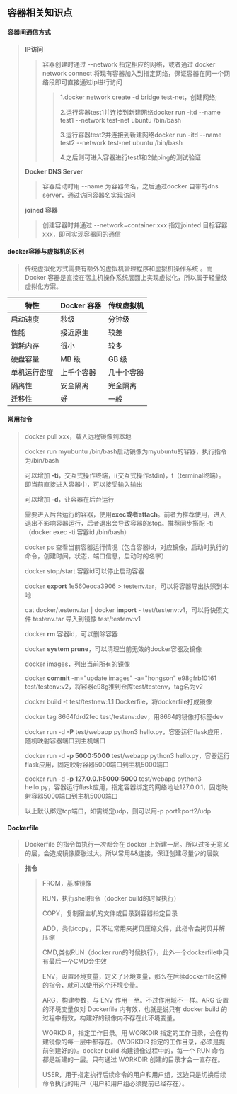 ## 容器相关知识点

#### 容器间通信方式

>  **IP访问**
>> 
>> 容器创建时通过 --network 指定相应的网络，或者通过 docker network connect 将现有容器加入到指定网络，保证容器在同一个网络段即可直接通过ip进行访问
>> 
>>> 1.docker network create -d bridge test-net，创建网络;
>>> 
>>> 2.运行容器test1并连接到新建网络docker run -itd --name test1 --network test-net ubuntu /bin/bash
>>> 
>>> 3.运行容器test2并连接到新建网络docker run -itd --name test2 --network test-net ubuntu /bin/bash
>>> 
>>> 4.之后则可进入容器进行test1和2做ping的测试验证
>  
>  **Docker DNS Server**
> > 
>> 容器启动时用 --name 为容器命名，之后通过docker 自带的dns server，通过访问容器名实现访问
>> 
>  **joined 容器**
>>  
>> 创建容器时并通过 --network=container:xxx 指定jointed 目标容器xxx，即可实现容器间的通信 

#### docker容器与虚拟机的区别

> 传统虚拟化方式需要有额外的虚拟机管理程序和虚拟机操作系统 。而Docker 容器是直接在宿主机操作系统层面上实现虚拟化，所以属于轻量级虚拟化方案。
 
| 特性	| Docker 容器	|传统虚拟机
|  -   | -           | -
| 启动速度	| 秒级 |	分钟级
| 性能 |	接近原生 |	较差
| 消耗内存 |	很小	| 较多
| 硬盘容量 |	MB 级	| GB 级
| 单机运行密度	| 上千个容器	| 几十个容器
| 隔离性	| 安全隔离	| 完全隔离
| 迁移性 | 	好	| 一般

#### 常用指令

> docker pull xxx，载入远程镜像到本地
> 
> docker run myubuntu /bin/bash启动镜像为myubuntu的容器，执行指令为/bin/bash
> 
> 可以增加 **-ti**，交互式操作终端，i(交互式操作stdin)，t（terminal终端）。即当前直接进入容器中，可以接受输入输出
> 
> 可以增加 **-d**，让容器在后台运行
> 
> 需要进入后台运行的容器，使用**exec或者attach**。前者为推荐使用，进入退出不影响容器运行，后者退出会导致容器的stop。推荐同步搭配 -ti（docker exec -ti 容器id /bin/bash）
> 
> docker ps 查看当前容器运行情况（包含容器id，对应镜像，启动时执行的命令，创建时间，状态，端口信息，启动时的名字）
> 
> docker stop/start 容器id可以停止启动容器
> 
> docker  **export** 1e560eoca3906 > testenv.tar，可以将容器导出快照到本地
> 
> cat docker/testenv.tar | docker **import** - test/testenv:v1，可以将快照文件 testenv.tar 导入到镜像 test/testenv:v1
> 
> docker **rm** 容器id，可以删除容器
> 
> docker **system prune**，可以清理当前无效的docker容器及镜像
> 
> docker images，列出当前所有的镜像
> 
> docker **commit** -m="update images" -a="hongson" e98gfrb10161 test/testenv:v2，将容器e98g推到仓库test/testenv，tag名为v2
> 
> docker build -t test/testnew:1.1 Dockerfile，将dockerfile打成镜像
> 
> docker tag 8664fdrd2fec test/testenv:dev，用8664的镜像打标签dev
> 
> docker run -d **-P** test/webapp python3 hello.py，容器运行flask应用，随机映射容器端口到主机端口
> 
> docker run -d **-p 5000:5000** test/webapp python3 hello.py，容器运行flask应用，固定映射容器5000端口到主机5000端口
> 
> docker run -d **-p 127.0.0.1:5000:5000** test/webapp python3 hello.py，容器运行flask应用，指定容器绑定的网络地址127.0.0.1，固定映射容器5000端口到主机5000端口
> 
> 以上默认绑定tcp端口，如需绑定udp，则可以用-p port1:port2/udp


#### Dockerfile

> Dockerfile 的指令每执行一次都会在 docker 上新建一层。所以过多无意义的层，会造成镜像膨胀过大。所以常用&&连接，保证创建尽量少的层数

> **指令**
>> FROM，基准镜像
>> 
>> RUN，执行shell指令（docker build的时候执行）
>> 
>> COPY，复制宿主机的文件或目录到容器指定目录
>> 
>> ADD，类似copy，只不过常用来拷贝压缩文件，此指令会拷贝并解压缩
>> 
>> CMD,类似RUN（docker run的时候执行），此外一个dockerfile中只有最后一个CMD会生效
>> 
>> ENV，设置环境变量，定义了环境变量，那么在后续dockerfile这种的指令，就可以使用这个环境变量。
>> 
>> ARG，构建参数，与 ENV 作用一至。不过作用域不一样。ARG 设置的环境变量仅对 Dockerfile 内有效，也就是说只有 docker build 的过程中有效，构建好的镜像内不存在此环境变量。
>> 
>> WORKDIR，指定工作目录。用 WORKDIR 指定的工作目录，会在构建镜像的每一层中都存在。（WORKDIR 指定的工作目录，必须是提前创建好的）。docker build 构建镜像过程中的，每一个 RUN 命令都是新建的一层。只有通过 WORKDIR 创建的目录才会一直存在。
>> 
>> USER，用于指定执行后续命令的用户和用户组，这边只是切换后续命令执行的用户（用户和用户组必须提前已经存在）。

